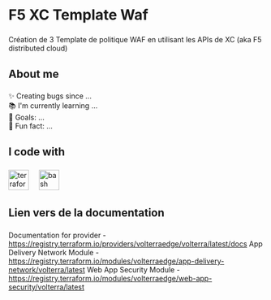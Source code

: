 <h1 align="left">F5 XC Template Waf</h1>

###

<p align="left">Création de 3 Template de politique WAF en utilisant les APIs de XC (aka F5 distributed cloud)</p>

###

<h2 align="left">About me</h2>

###

<p align="left">✨ Creating bugs since ...<br>📚 I'm currently learning ...<br>🎯 Goals: ...<br>🎲 Fun fact: ...</p>

###

<h2 align="left">I code with</h2>

###

<div align="left">
  <img src="https://cdn.jsdelivr.net/gh/devicons/devicon/icons/terraform/terraform-original.svg" height="40" alt="terraform logo"  />
  <img width="12" />
  <img src="https://cdn.jsdelivr.net/gh/devicons/devicon/icons/bash/bash-original.svg" height="40" alt="bash logo"  />
</div>

###

<h2 align="left">Lien vers de la documentation </h2>

###
Documentation for provider - https://registry.terraform.io/providers/volterraedge/volterra/latest/docs
App Delivery Network Module - https://registry.terraform.io/modules/volterraedge/app-delivery-network/volterra/latest
Web App Security Module - https://registry.terraform.io/modules/volterraedge/web-app-security/volterra/latest

###